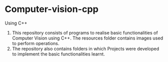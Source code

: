 # Computer-vision-cpp
Using C++

1. This repository consists of programs to realise basic functionalities of Computer Vision using C++. The resources folder contains images used to perform operations.
2. The repository also contains folders in which Projects were developed to implement the basic functionalities learnt. 
